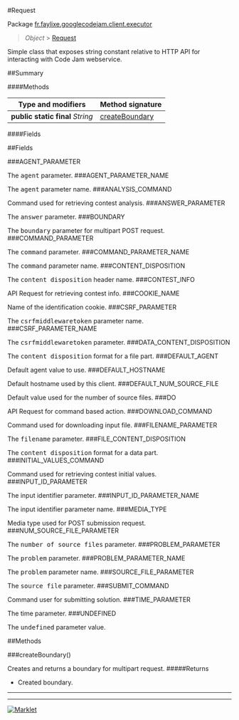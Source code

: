 #Request

Package [fr.faylixe.googlecodejam.client.executor](README.md)<br>
> *Object* > [Request](Request.md)

<p>Simple class that exposes string constant
 relative to HTTP API for interacting with
 Code Jam webservice.</p>

##Summary

####Methods

Type and modifiers | Method signature
 --- | --- 
**public static final** *String* | [createBoundary](#createboundary)

####Fields



##Fields

###AGENT_PARAMETER


The <tt>agent</tt> parameter.
###AGENT_PARAMETER_NAME


The <tt>agent</tt> parameter name.
###ANALYSIS_COMMAND


Command used for retrieving contest analysis.
###ANSWER_PARAMETER


The <tt>answer</tt> parameter.
###BOUNDARY


The <tt>boundary</tt> parameter for multipart POST request.
###COMMAND_PARAMETER


The <tt>command</tt> parameter.
###COMMAND_PARAMETER_NAME


The <tt>command</tt> parameter name.
###CONTENT_DISPOSITION


The <tt>content disposition</tt> header name.
###CONTEST_INFO


API Request for retrieving contest info.
###COOKIE_NAME


Name of the identification cookie.
###CSRF_PARAMETER


The <tt>csrfmiddlewaretoken</tt> parameter name.
###CSRF_PARAMETER_NAME


The <tt>csrfmiddlewaretoken</tt> parameter.
###DATA_CONTENT_DISPOSITION


The <tt>content disposition</tt> format for a file part.
###DEFAULT_AGENT


Default agent value to use.
###DEFAULT_HOSTNAME


Default hostname used by this client.
###DEFAULT_NUM_SOURCE_FILE


Default value used for the number of source files.
###DO


API Request for command based action.
###DOWNLOAD_COMMAND


Command used for downloading input file.
###FILENAME_PARAMETER


The <tt>filename</tt> parameter.
###FILE_CONTENT_DISPOSITION


The <tt>content disposition</tt> format for a data part.
###INITIAL_VALUES_COMMAND


Command used for retrieving contest initial values.
###INPUT_ID_PARAMETER


The input identifier parameter.
###INPUT_ID_PARAMETER_NAME


The input identifier parameter name.
###MEDIA_TYPE


Media type used for POST submission request.
###NUM_SOURCE_FILE_PARAMETER


The <tt>number of source files</tt> parameter.
###PROBLEM_PARAMETER


The <tt>problem</tt> parameter.
###PROBLEM_PARAMETER_NAME


The <tt>problem</tt> parameter name.
###SOURCE_FILE_PARAMETER


The <tt>source file</tt> parameter.
###SUBMIT_COMMAND


Command user for submitting solution.
###TIME_PARAMETER


The time parameter.
###UNDEFINED


The <tt>undefined</tt> parameter value.

##Methods

###createBoundary()


Creates and returns a boundary for multipart request.
#####Returns


* Created boundary.

---
---
[![Marklet](https://img.shields.io/badge/Generated%20by-Marklet-green.svg)](https://github.com/Faylixe/marklet)
